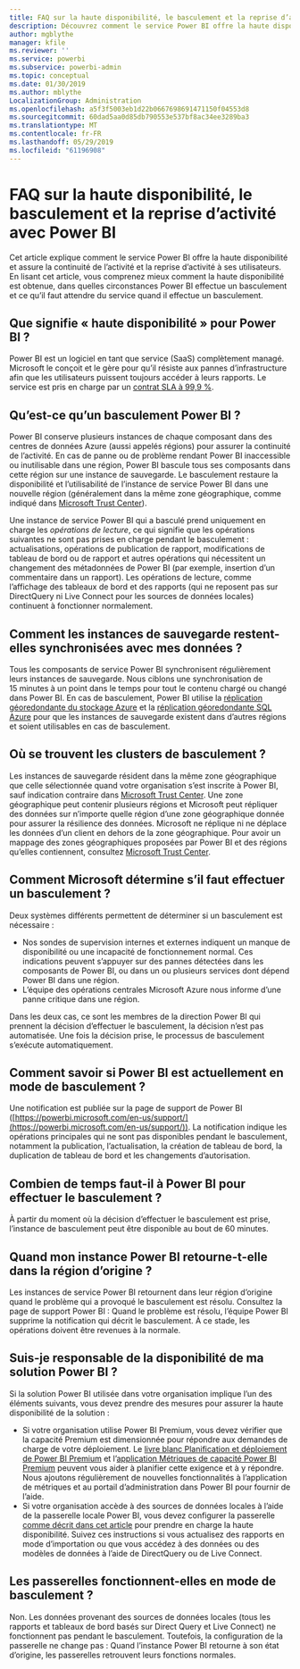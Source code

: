 ```yaml
---
title: FAQ sur la haute disponibilité, le basculement et la reprise d’activité avec Power BI
description: Découvrez comment le service Power BI offre la haute disponibilité et assure la continuité de l’activité et la reprise d’activité à ses utilisateurs.
author: mgblythe
manager: kfile
ms.reviewer: ''
ms.service: powerbi
ms.subservice: powerbi-admin
ms.topic: conceptual
ms.date: 01/30/2019
ms.author: mblythe
LocalizationGroup: Administration
ms.openlocfilehash: a5f3f5003eb1d22b0667698691471150f04553d8
ms.sourcegitcommit: 60dad5aa0d85db790553e537bf8ac34ee3289ba3
ms.translationtype: MT
ms.contentlocale: fr-FR
ms.lasthandoff: 05/29/2019
ms.locfileid: "61196908"
---
```

# <a name="power-bi-high-availability-failover-and-disaster-recovery-faq"></a>FAQ sur la haute disponibilité, le basculement et la reprise d’activité avec Power BI

Cet article explique comment le service Power BI offre la haute disponibilité et assure la continuité de l’activité et la reprise d’activité à ses utilisateurs. En lisant cet article, vous comprenez mieux comment la haute disponibilité est obtenue, dans quelles circonstances Power BI effectue un basculement et ce qu’il faut attendre du service quand il effectue un basculement.

## <a name="what-does-high-availability-mean-for-power-bi"></a>Que signifie « haute disponibilité » pour Power BI ?

Power BI est un logiciel en tant que service (SaaS) complètement managé.  Microsoft le conçoit et le gère pour qu’il résiste aux pannes d’infrastructure afin que les utilisateurs puissent toujours accéder à leurs rapports.  Le service est pris en charge par un [contrat SLA à 99,9 %](http://www.microsoftvolumelicensing.com/DocumentSearch.aspx?Mode=3&DocumentTypeId=37).

## <a name="what-is-a-power-bi-failover"></a>Qu’est-ce qu’un basculement Power BI ?

Power BI conserve plusieurs instances de chaque composant dans des centres de données Azure (aussi appelés régions) pour assurer la continuité de l’activité. En cas de panne ou de problème rendant Power BI inaccessible ou inutilisable dans une région, Power BI bascule tous ses composants dans cette région sur une instance de sauvegarde. Le basculement restaure la disponibilité et l’utilisabilité de l’instance de service Power BI dans une nouvelle région (généralement dans la même zone géographique, comme indiqué dans [Microsoft Trust Center](https://www.microsoft.com/TrustCenter/CloudServices/business-application-platform/data-location)).

Une instance de service Power BI qui a basculé prend uniquement en charge les _opérations de lecture_, ce qui signifie que les opérations suivantes ne sont pas prises en charge pendant le basculement : actualisations, opérations de publication de rapport, modifications de tableau de bord ou de rapport et autres opérations qui nécessitent un changement des métadonnées de Power BI (par exemple, insertion d’un commentaire dans un rapport).  Les opérations de lecture, comme l’affichage des tableaux de bord et des rapports (qui ne reposent pas sur DirectQuery ni Live Connect pour les sources de données locales) continuent à fonctionner normalement.

## <a name="how-are-backup-instances-kept-in-sync-with-my-data"></a>Comment les instances de sauvegarde restent-elles synchronisées avec mes données ?

Tous les composants de service Power BI synchronisent régulièrement leurs instances de sauvegarde. Nous ciblons une synchronisation de 15 minutes à un point dans le temps pour tout le contenu chargé ou changé dans Power BI. En cas de basculement, Power BI utilise la [réplication géoredondante du stockage Azure](/azure/storage/common/storage-redundancy-grs) et la [réplication géoredondante SQL Azure](/azure/sql-database/sql-database-active-geo-replication) pour que les instances de sauvegarde existent dans d’autres régions et soient utilisables en cas de basculement.

## <a name="where-are-the-failover-clusters-located"></a>Où se trouvent les clusters de basculement ?

Les instances de sauvegarde résident dans la même zone géographique que celle sélectionnée quand votre organisation s’est inscrite à Power BI, sauf indication contraire dans [Microsoft Trust Center](https://www.microsoft.com/TrustCenter/CloudServices/business-application-platform/data-location). Une zone géographique peut contenir plusieurs régions et Microsoft peut répliquer des données sur n’importe quelle région d’une zone géographique donnée pour assurer la résilience des données. Microsoft ne réplique ni ne déplace les données d’un client en dehors de la zone géographique. Pour avoir un mappage des zones géographiques proposées par Power BI et des régions qu’elles contiennent, consultez [Microsoft Trust Center](https://www.microsoft.com/TrustCenter/CloudServices/business-application-platform/data-location).

## <a name="how-does-microsoft-decide-to-failover"></a>Comment Microsoft détermine s’il faut effectuer un basculement ?

Deux systèmes différents permettent de déterminer si un basculement est nécessaire :

- Nos sondes de supervision internes et externes indiquent un manque de disponibilité ou une incapacité de fonctionnement normal. Ces indications peuvent s’appuyer sur des pannes détectées dans les composants de Power BI, ou dans un ou plusieurs services dont dépend Power BI dans une région.
- L’équipe des opérations centrales Microsoft Azure nous informe d’une panne critique dans une région.

Dans les deux cas, ce sont les membres de la direction Power BI qui prennent la décision d’effectuer le basculement, la décision n’est pas automatisée. Une fois la décision prise, le processus de basculement s’exécute automatiquement.

## <a name="how-do-i-know-power-bi-is-now-in-failover-mode"></a>Comment savoir si Power BI est actuellement en mode de basculement ?

Une notification est publiée sur la page de support de Power BI ([https://powerbi.microsoft.com/en-us/support/](https://powerbi.microsoft.com/en-us/support/)). La notification indique les opérations principales qui ne sont pas disponibles pendant le basculement, notamment la publication, l’actualisation, la création de tableau de bord, la duplication de tableau de bord et les changements d’autorisation.

## <a name="how-long-does-it-take-power-bi-to-fail-over"></a>Combien de temps faut-il à Power BI pour effectuer le basculement ?

À partir du moment où la décision d’effectuer le basculement est prise, l’instance de basculement peut être disponible au bout de 60 minutes.

## <a name="when-does-my-power-bi-instance-return-to-the-original-region"></a>Quand mon instance Power BI retourne-t-elle dans la région d’origine ?

Les instances de service Power BI retournent dans leur région d’origine quand le problème qui a provoqué le basculement est résolu. Consultez la page de support Power BI : Quand le problème est résolu, l’équipe Power BI supprime la notification qui décrit le basculement. À ce stade, les opérations doivent être revenues à la normale.

## <a name="am-i-responsible-for-the-availability-of-my-power-bi-solution"></a>Suis-je responsable de la disponibilité de ma solution Power BI ?

Si la solution Power BI utilisée dans votre organisation implique l’un des éléments suivants, vous devez prendre des mesures pour assurer la haute disponibilité de la solution :

- Si votre organisation utilise Power BI Premium, vous devez vérifier que la capacité Premium est dimensionnée pour répondre aux demandes de charge de votre déploiement.  Le [livre blanc Planification et déploiement de Power BI Premium](https://aka.ms/Premium-Capacity-Planning-Deployment) et l’[application Métriques de capacité Power BI Premium](service-admin-premium-monitor-capacity.md) peuvent vous aider à planifier cette exigence et à y répondre. Nous ajoutons régulièrement de nouvelles fonctionnalités à l’application de métriques et au portail d’administration dans Power BI pour fournir de l’aide.
- Si votre organisation accède à des sources de données locales à l’aide de la passerelle locale Power BI, vous devez configurer la passerelle [comme décrit dans cet article](service-gateway-high-availability-clusters.md) pour prendre en charge la haute disponibilité. Suivez ces instructions si vous actualisez des rapports en mode d’importation ou que vous accédez à des données ou des modèles de données à l’aide de DirectQuery ou de Live Connect.

## <a name="will-gateways-function-when-in-failover-mode"></a>Les passerelles fonctionnent-elles en mode de basculement ?

Non. Les données provenant des sources de données locales (tous les rapports et tableaux de bord basés sur Direct Query et Live Connect) ne fonctionnent pas pendant le basculement. Toutefois, la configuration de la passerelle ne change pas : Quand l’instance Power BI retourne à son état d’origine, les passerelles retrouvent leurs fonctions normales.
